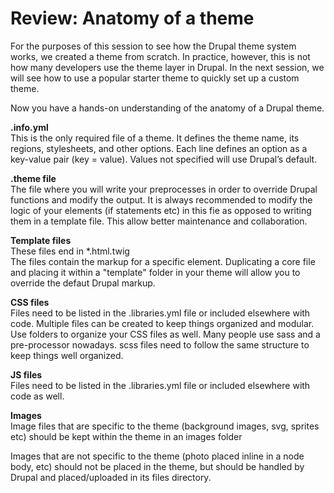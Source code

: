 # Review: Anatomy of a theme

For the purposes of this session to see how the Drupal theme system works, we created a theme from scratch. In practice, however, this is not how many developers use the theme layer in Drupal. In the next session, we will see how to use a popular starter theme to quickly set up a custom theme.

Now you have a hands-on understanding of the anatomy of a Drupal theme.

**.info.yml**<br />
This is the only required file of a theme. It defines the theme name, its regions, stylesheets, and other options. Each line defines an option as a key-value pair (key = value). Values not specified will use Drupal’s default.

**.theme file**<br />
The file where you will write your preprocesses in order to override Drupal functions and modify the output. It is always recommended to modify the logic of your elements (if statements etc) in this fie as opposed to writing them in a template file. This allow better maintenance and collaboration. 

**Template files**<br />
These files end in *.html.twig <br />
The files contain the markup for a specific element. Duplicating a core file and placing it within a "template" folder in your theme will allow you to override the defaut Drupal markup.


**CSS files**<br />
Files need to be listed in the .libraries.yml file or included elsewhere with code. Multiple files can be created to keep things organized and modular.
Use folders to organize your CSS files as well.
Many people use sass and a pre-processor nowadays. scss files need to follow the same  structure to keep things well organized.

**JS files**<br />
Files need to be listed in the .libraries.yml file or included elsewhere with code as well.

**Images**<br />
Image files that are specific to the theme (background images, svg, sprites etc) should be kept within the theme in an images folder

Images that are not specific to the theme (photo placed inline in a node body, etc) should not be placed in the theme, but should be handled by Drupal and placed/uploaded in its files directory.